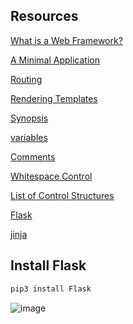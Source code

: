 ## Resources

[What is a Web Framework?](https://intelegain-technologies.medium.com/what-are-web-frameworks-and-why-you-need-them-c4e8806bd0fb)

[A Minimal Application](https://flask.palletsprojects.com/en/1.0.x/quickstart/#a-minimal-application)

[Routing](https://flask.palletsprojects.com/en/1.0.x/quickstart/#routing)

[Rendering Templates](https://flask.palletsprojects.com/en/1.0.x/quickstart/#rendering-templates)

[Synopsis](https://jinja.palletsprojects.com/en/2.9.x/templates/#synopsis)

[variables](https://jinja.palletsprojects.com/en/2.9.x/templates/#variables)

[Comments](https://jinja.palletsprojects.com/en/2.9.x/templates/#comments)

[Whitespace Control](https://jinja.palletsprojects.com/en/2.9.x/templates/#whitespace-control)

[List of Control Structures](https://jinja.palletsprojects.com/en/2.9.x/templates/#list-of-control-structures)

[Flask](https://palletsprojects.com/p/flask/)

[jinja](https://jinja.palletsprojects.com/en/2.9.x/templates/)

## Install Flask

```bash
pip3 install Flask
```

![image](https://lh3.googleusercontent.com/qgY3xOKMMYQvQCgnVEKUp5KHgjIfFuWWg3pqeBk6vABHMDaRpedeb__1k4PC081rJh_-JkxX8zbIKScwTHzblKd0GZOsO7it6_z4a5I)
